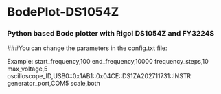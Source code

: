 # BodePlot-DS1054Z
### Python based Bode plotter with Rigol DS1054Z and FY3224S

###You can change the parameters in the config.txt file:

Example:
  start_frequency,100
  end_frequency,10000
  frequency_steps,10
  max_voltage,5
  oscilloscope_ID,USB0::0x1AB1::0x04CE::DS1ZA202711731::INSTR
  generator_port,COM5
  scale,both
